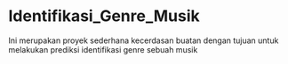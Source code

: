 # Identifikasi_Genre_Musik
Ini merupakan proyek sederhana kecerdasan buatan dengan tujuan untuk melakukan prediksi identifikasi genre sebuah musik
